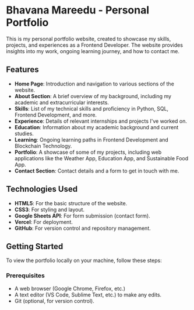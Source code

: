 # Bhavana Mareedu - Personal Portfolio

This is my personal portfolio website, created to showcase my skills, projects, and experiences as a Frontend Developer. The website provides insights into my work, ongoing learning journey, and how to contact me.

## Features

- **Home Page**: Introduction and navigation to various sections of the website.
- **About Section**: A brief overview of my background, including my academic and extracurricular interests.
- **Skills**: List of my technical skills and proficiency in Python, SQL, Frontend Development, and more.
- **Experience**: Details of relevant internships and projects I've worked on.
- **Education**: Information about my academic background and current studies.
- **Learning**: Ongoing learning paths in Frontend Development and Blockchain Technology.
- **Portfolio**: A showcase of some of my projects, including web applications like the Weather App, Education App, and Sustainable Food App.
- **Contact Section**: Contact details and a form to get in touch with me.

## Technologies Used

- **HTML5**: For the basic structure of the website.
- **CSS3**: For styling and layout.
- **Google Sheets API**: For form submission (contact form).
- **Vercel**: For deployment.
- **GitHub**: For version control and repository management.

## Getting Started

To view the portfolio locally on your machine, follow these steps:

### Prerequisites

- A web browser (Google Chrome, Firefox, etc.)
- A text editor (VS Code, Sublime Text, etc.) to make any edits.
- Git (optional, for version control).


